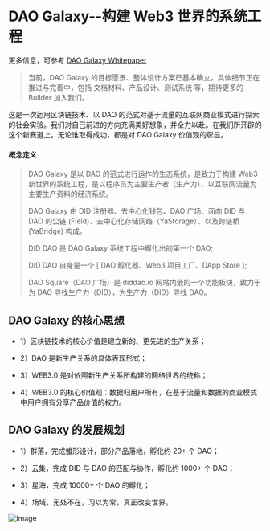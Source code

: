# DAO Galaxy--构建 Web3 世界的系统工程

更多信息，可参考 [DAO Galaxy Whitepaper](DAO-Galaxy.md)

> 当前，DAO Galaxy 的目标愿景、整体设计方案已基本确立，具体细节正在推进与完善中，包括 文档材料、产品设计、测试系统 等，期待更多的 Builder 加入我们。

这是一次运用区块链技术、以 DAO 的范式对基于流量的互联网商业模式进行探索的社会实验。我们对自己前进的方向充满美好想象，并全力以赴。在我们所开辟的这个新赛道上，无论谁取得成功，都是对 DAO Galaxy 价值观的彰显。

#### 概念定义

>
> DAO Galaxy 是以 DAO 的范式进行运作的生态系统，是致力于构建 Web3 新世界的系统工程，是以程序员为主要生产者（生产力）、以互联网流量为主要生产资料的经济系统。
> 
> DAO Galaxy 由 DID 注册器、去中心化钱包、DAO 广场、面向 DID 与 DAO 的公链 (Field)、去中心化存储网络（YaStorage）、以及跨链桥 (YaBridge) 构成。
> 
> DID DAO 是 DAO Galaxy 系统工程中孵化出的第一个 DAO;
>
> DID DAO 自身是一个 [ DAO 孵化器、Web3 项目工厂、DApp Store ];
>
> DAO Square（DAO 广场）是 diddao.io 网站内嵌的一个功能板块，致力于为 DAO 寻找生产力（DID），为生产力（DID）寻找 DAO。
>

## DAO Galaxy 的核心思想

- 1）区块链技术的核心价值是建立新的、更先进的生产关系；

- 2）DAO 是新生产关系的具体表现形式；

- 3）WEB3.0 是对依照新生产关系所构建的网络世界的统称；

- 4）WEB3.0 的核心价值观：数据归用户所有，在基于流量和数据的商业模式中用户拥有分享产品价值的权力。

## DAO Galaxy 的发展规划

- 1）群落，完成雏形设计，部分产品落地，孵化约 20+ 个 DAO；

- 2）云集，完成 DID 与 DAO 的匹配与协作，孵化约 1000+ 个 DAO；

- 3）星海，完成 10000+ 个 DAO 的孵化；

- 4）场域，无处不在，习以为常，真正改变世界。

![image](https://user-images.githubusercontent.com/32976079/198989134-fa160488-a612-4993-96ff-54369ce3137b.png)
